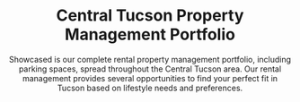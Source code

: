 ---
title: Central Tucson Property Management Portfolio
subtitle: Showcased is our complete rental property management portfolio, including parking spaces, spread throughout the Central Tucson area. Our rental management provides several opportunities to find your perfect fit in Tucson based on lifestyle needs and preferences.
mobile: https://vibecdn.azureedge.net/ctpm/map-mobile.jpg
imageM: https://vibecdn.azureedge.net/ctpm/map-min.jpg
imageL: https://vibecdn.azureedge.net/ctpm/map-min.jpg
webpM: https://vibecdn.azureedge.net/ctpm/map-min.webp
webpL: https://vibecdn.azureedge.net/ctpm/map-min.webp
heading: Learn More About Our Properties
subheading:
property:
    - name: E 6th Street I
      description: East 6th Street I is located just two blocks South East of the University of Arizona. This quaint property contains one 2 bed/2 bath and one 2 bed/1 bath unit. In-unit air conditioner and washer/dryer are included property wide.
      units: "2"
      parking: "4"
    - name: E 5th Street I
      description: East 5th Street I is located just one block West from The University of Arizona. This refreshing property contains two 2 bed/2 bath units with in-unit washer/dryer. It also contains one 2 bed/1 bath unit and one 1 bed/1 bath unit both with access to communal washer/dryer. In-unit air conditioner is included property wide. 
      units: "4"
      parking: "5"
    - name: E 5th Street II
      description: East 5th Street II is located just one block West from The University of Arizona. This spacious property contains one 2 bed/1 bath with in-unit washer and dryer. It also contains three 1 bed/1 bath units and three studios with access to communal washer/dryer. In-unit air conditioner is included property wide.
      units: 7
      parking: 8
    - name: N Santa Rita Avenue
      description: North Santa Rita Avenue is located just four blocks West from Banner - University Medical Center Tucson. This charming property consists of one 3 bed/1 bath unit with in-unit air conditioner and washer/dryer. 
      units: 1
      parking: 5
    - name: E Mabel Street
      description: East Mabel Street is located just three blocks West from Banner- University Medical Center Tucson. This lovely property consists of one 2 bed/1 bath with in-unit air conditioner and washer/dryer.
      units: 1
      parking: 4
    - name: E 7th Street
      description: East 7th Street is located just one block South of The University of Arizona. This pleasant property consists of six 1 bed/1bath units. In-unit air conditioner and washer/dryer are included property wide.
      units: 6
      parking: 18
    - name: N 1st Avenue
      description: North 1st Avenue is located just one block West from The University of Arizona. This cozy property consists of one 2 bed/1 bath unit with an air conditioner and washer/dryer. 
      units: 1
      parking: 3
    - name: E 6th Street II
      description: East 6th Street II is located just two blocks West from The University of Arizona. This pleasing property consists of one 2 bed/1 bath unit with an air conditioner and washer/dryer.
      units: 1
      parking: 3
    - name: Hawthorne Street
      description: Hawthorne Street is located just one block East of The University of Arizona. This delightful property consists of one 5 bed/3 bath unit with an air conditioner and washer/dryer.
      units: 1
      parking: 11
    - name: N Euclid Avenue
      description: North Euclid Avenue is located just two blocks North West of the University of Arizona. This charming property contains two 2 bed/1 bath units. In-unit air conditioner and washer/dryer are included property wide.
      units: 2
      parking: 11
    - name: E 8th Street
      description: East 8th Street is located just three blocks South of the University of Arizona. This gracious property contains one 3 bed/2 bath and one 2 bed/1 bath unit. In-unit air conditioner and washer/dryer are included property wide.
      units: 2
      parking: 5
    - name: N. 6th Avenue
      description: North 6th Avenue is located eleven blocks West of the University of Arizona. This delightful property contains two 2 bed/2 bath units. It also contains one studio unit all with access to communal washer/dryer. In-unit air conditioner is included property wide.
      units: 3
      parking: 9
    - name: E. University Blvd
      description: East University is located ten blocks West of the University of Arizona. This pleasant property contains three 1 bed/1 bath units. In-unit air conditioner is included property wide.
      units: 3
      parking: none available
      
---
